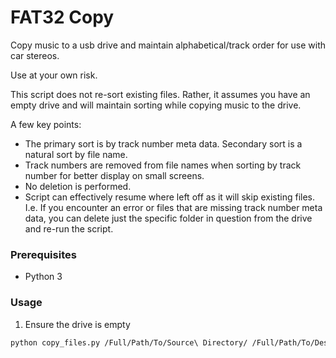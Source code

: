 # FAT32 Copy

Copy music to a usb drive and maintain alphabetical/track order for use with car stereos.

Use at your own risk.

This script does not re-sort existing files. Rather, it assumes you have an empty drive and will maintain sorting while copying music to the drive.

A few key points:

* The primary sort is by track number meta data. Secondary sort is a natural sort by file name.
* Track numbers are removed from file names when sorting by track number for better display on small screens.
* No deletion is performed.
* Script can effectively resume where left off as it will skip existing files. I.e. If you encounter an error or files that are missing track number meta data, you can delete just the specific folder in question from the drive and re-run the script.

### Prerequisites

* Python 3

### Usage

1. Ensure the drive is empty

```sh
python copy_files.py /Full/Path/To/Source\ Directory/ /Full/Path/To/Destination/Drive/
```
